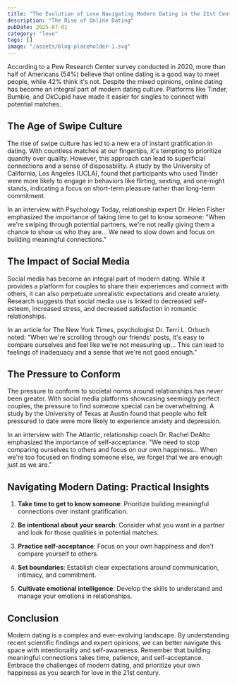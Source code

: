 ```yaml
---
title: "The Evolution of Love Navigating Modern Dating in the 21st Century"
description: "The Rise of Online Dating"
pubDate: 2025-07-01
category: "love"
tags: []
image: "/assets/blog-placeholder-1.svg"
---
```


According to a Pew Research Center survey conducted in 2020, more than half of Americans (54%) believe that online dating is a good way to meet people, while 42% think it's not. Despite the mixed opinions, online dating has become an integral part of modern dating culture. Platforms like Tinder, Bumble, and OkCupid have made it easier for singles to connect with potential matches.

## The Age of Swipe Culture

The rise of swipe culture has led to a new era of instant gratification in dating. With countless matches at our fingertips, it's tempting to prioritize quantity over quality. However, this approach can lead to superficial connections and a sense of disposability. A study by the University of California, Los Angeles (UCLA), found that participants who used Tinder were more likely to engage in behaviors like flirting, sexting, and one-night stands, indicating a focus on short-term pleasure rather than long-term commitment.

In an interview with Psychology Today, relationship expert Dr. Helen Fisher emphasized the importance of taking time to get to know someone: "When we're swiping through potential partners, we're not really giving them a chance to show us who they are... We need to slow down and focus on building meaningful connections."

## The Impact of Social Media

Social media has become an integral part of modern dating. While it provides a platform for couples to share their experiences and connect with others, it can also perpetuate unrealistic expectations and create anxiety. Research suggests that social media use is linked to decreased self-esteem, increased stress, and decreased satisfaction in romantic relationships.

In an article for The New York Times, psychologist Dr. Terri L. Orbuch noted: "When we're scrolling through our friends' posts, it's easy to compare ourselves and feel like we're not measuring up... This can lead to feelings of inadequacy and a sense that we're not good enough."

## The Pressure to Conform

The pressure to conform to societal norms around relationships has never been greater. With social media platforms showcasing seemingly perfect couples, the pressure to find someone special can be overwhelming. A study by the University of Texas at Austin found that people who felt pressured to date were more likely to experience anxiety and depression.

In an interview with The Atlantic, relationship coach Dr. Rachel DeAlto emphasized the importance of self-acceptance: "We need to stop comparing ourselves to others and focus on our own happiness... When we're too focused on finding someone else, we forget that we are enough just as we are."

## Navigating Modern Dating: Practical Insights

1. **Take time to get to know someone**: Prioritize building meaningful connections over instant gratification.

2. **Be intentional about your search**: Consider what you want in a partner and look for those qualities in potential matches.

3. **Practice self-acceptance**: Focus on your own happiness and don't compare yourself to others.

4. **Set boundaries**: Establish clear expectations around communication, intimacy, and commitment.

5. **Cultivate emotional intelligence**: Develop the skills to understand and manage your emotions in relationships.

## Conclusion

Modern dating is a complex and ever-evolving landscape. By understanding recent scientific findings and expert opinions, we can better navigate this space with intentionality and self-awareness. Remember that building meaningful connections takes time, patience, and self-acceptance. Embrace the challenges of modern dating, and prioritize your own happiness as you search for love in the 21st century.